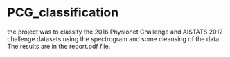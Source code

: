 # PCG_classification
the project was to classify the 2016 Physionet Challenge and AISTATS 2012 challenge datasets using the spectrogram and some cleansing of the data. The results are in the report.pdf file.
